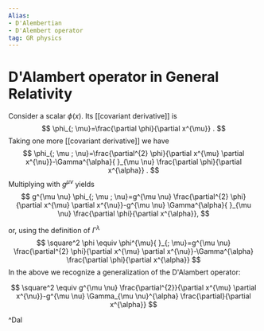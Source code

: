 ```yaml
---
Alias:
- D'Alembertian
- D'Alembert operator
tag: GR physics
---
```


# D'Alambert operator in General Relativity
Consider a scalar $\phi(x)$. Its [[covariant derivative]] is
$$
\phi_{; \mu}=\frac{\partial \phi}{\partial x^{\mu}} .
$$
Taking one more [[covariant derivative]] we have
$$
\phi_{; \mu ; \nu}=\frac{\partial^{2} \phi}{\partial x^{\mu} \partial x^{\nu}}-\Gamma^{\alpha}{ }_{\mu \nu} \frac{\partial \phi}{\partial x^{\alpha}} .
$$
Multiplying with $g^{\mu \nu}$ yields
$$
g^{\mu \nu} \phi_{; \mu ; \nu}=g^{\mu \nu} \frac{\partial^{2} \phi}{\partial x^{\mu} \partial x^{\nu}}-g^{\mu \nu} \Gamma^{\alpha}{ }_{\mu \nu} \frac{\partial \phi}{\partial x^{\alpha}},
$$

or, using the definition of $\Gamma^{\lambda}$
$$
\square^2 \phi \equiv \phi^{\mu}{ }_{; \mu}=g^{\mu \nu} \frac{\partial^{2} \phi}{\partial x^{\mu} \partial x^{\nu}}-\Gamma^{\alpha} \frac{\partial \phi}{\partial x^{\alpha}}
$$
In the above we recognize a generalization of the D'Alambert operator:

$$
\square^2 \equiv g^{\mu \nu} \frac{\partial^{2}}{\partial x^{\mu} \partial x^{\nu}}-g^{\mu \nu} \Gamma_{\mu \nu}^{\alpha} \frac{\partial}{\partial x^{\alpha}}
$$

^Dal
